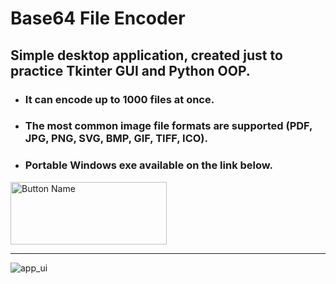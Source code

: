 # Base64 File Encoder 
## Simple desktop application, created just to practice Tkinter GUI and Python OOP.
- ### It can encode up to 1000 files at once.
- ### The most common image file formats are supported (PDF, JPG, PNG, SVG, BMP, GIF, TIFF, ICO).
- ### Portable Windows exe available on the link below.

<a href="https://github.com/bhristov90/Base64-File-Encoder/releases/download/v.1.0/base64_encoder.exe">
  <img src="https://i.ibb.co/vBB2m16/download-button-black.png" alt="Button Name" width="250" height="100">
</a>

----------------------------------------------------------------
<img src="https://i.ibb.co/CvrWtrF/base64-encoder.png" alt="app_ui">
